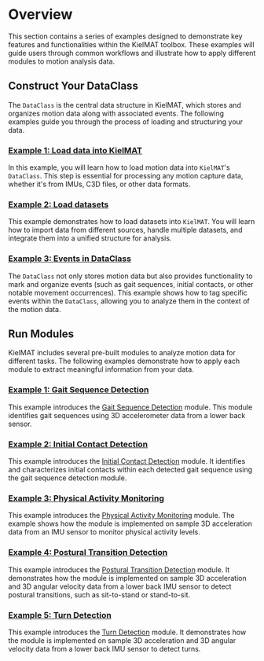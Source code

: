 # Overview

This section contains a series of examples designed to demonstrate key features and functionalities within the KielMAT toolbox. These examples will guide users through common workflows and illustrate how to apply different modules to motion analysis data.

## Construct Your DataClass

The `DataClass` is the central data structure in KielMAT, which stores and organizes motion data along with associated events. The following examples guide you through the process of loading and structuring your data.

### [Example 1: Load data into KielMAT](basic_00_load_Data_into_KielMAT.md)
In this example, you will learn how to load motion data into `KielMAT`'s `DataClass`. This step is essential for processing any motion capture data, whether it's from IMUs, C3D files, or other data formats.

### [Example 2: Load datasets](basic_01_load_dataset.md)
This example demonstrates how to load datasets into `KielMAT`. You will learn how to import data from different sources, handle multiple datasets, and integrate them into a unified structure for analysis.

### [Example 3: Events in DataClass](basic_02_events.md)
The `DataClass` not only stores motion data but also provides functionality to mark and organize events (such as gait sequences, initial contacts, or other notable movement occurrences). This example shows how to tag specific events within the `DataClass`, allowing you to analyze them in the context of the motion data.

## Run Modules

KielMAT includes several pre-built modules to analyze motion data for different tasks. The following examples demonstrate how to apply each module to extract meaningful information from your data.

### [Example 1: Gait Sequence Detection](modules_01_gsd.md)
This example introduces the [Gait Sequence Detection](https://neurogeriatricskiel.github.io/KielMAT/modules/gsd/) module. This module identifies gait sequences using 3D accelerometer data from a lower back sensor.

### [Example 2: Initial Contact Detection](modules_02_icd.md)
This example introduces the [Initial Contact Detection](https://neurogeriatricskiel.github.io/KielMAT/modules/icd/) module. It identifies and characterizes initial contacts within each detected gait sequence using the gait sequence detection module.

### [Example 3: Physical Activity Monitoring](modules_03_pam.md)
This example introduces the [Physical Activity Monitoring](https://neurogeriatricskiel.github.io/KielMAT/modules/pam/) module. The example shows how the module is implemented on sample 3D acceleration data from an IMU sensor to monitor physical activity levels.

### [Example 4: Postural Transition Detection](modules_04_ptd.md)
This example introduces the [Postural Transition Detection](https://neurogeriatricskiel.github.io/KielMAT/modules/ptd/) module. It demonstrates how the module is implemented on sample 3D acceleration and 3D angular velocity data from a lower back IMU sensor to detect postural transitions, such as sit-to-stand or stand-to-sit.

### [Example 5: Turn Detection](modules_05_td.md)
This example introduces the [Turn Detection](https://neurogeriatricskiel.github.io/KielMAT/modules/td/) module. It demonstrates how the module is implemented on sample 3D acceleration and 3D angular velocity data from a lower back IMU sensor to detect turns.
